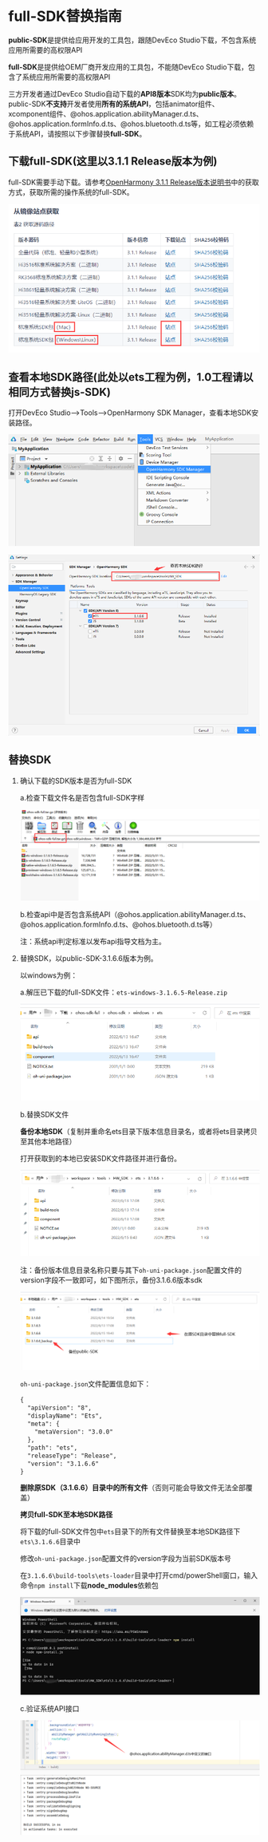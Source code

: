 # full-SDK替换指南

**public-SDK**是提供给应用开发的工具包，跟随DevEco Studio下载，不包含系统应用所需要的高权限API

**full-SDK**是提供给OEM厂商开发应用的工具包，不能随DevEco Studio下载，包含了系统应用所需要的高权限API

三方开发者通过DevEco Studio自动下载的**API8版本**SDK均为**public版本**。public-SDK**不支持**开发者使用**所有的系统API**，包括animator组件、xcomponent组件、@ohos.application.abilityManager.d.ts、@ohos.application.formInfo.d.ts、@ohos.bluetooth.d.ts等，如工程必须依赖于系统API，请按照以下步骤替换**full-SDK**。

## 下载full-SDK(这里以3.1.1 Release版本为例)

full-SDK需要手动下载。请参考[OpenHarmony 3.1.1 Release版本说明书](https://gitee.com/openharmony/docs/blob/master/zh-cn/release-notes/OpenHarmony-v3.1.1-release.md)中的获取方式，获取所需的操作系统的full-SDK。



![image-20220613161049897](figures/zh-cn_image_0000001655128646.png)




## 查看本地SDK路径(此处以ets工程为例，1.0工程请以相同方式替换js-SDK)

打开DevEco Studio——>Tools——>OpenHarmony SDK Manager，查看本地SDK安装路径。

![](figures/zh-cn_image_0000001655128939.png)

![image-20220613160524053](figures/zh-cn_image_0000001655128998.png)


## 替换SDK

1. 确认下载的SDK版本是否为full-SDK

   a.检查下载文件名是否包含full-SDK字样

   ![image-20220613220702504](figures/zh-cn_image_0000001655129232.png)

   b.检查api中是否包含系统API（@ohos.application.abilityManager.d.ts、@ohos.application.formInfo.d.ts、@ohos.bluetooth.d.ts等）

   注：系统api判定标准以发布api指导文档为主。

   

2. 替换SDK，以public-SDK-3.1.6.6版本为例。

   以windows为例：

   a.解压已下载的full-SDK文件：`ets-windows-3.1.6.5-Release.zip`

   ![image-20220613165018184](figures/zh-cn_image_0000001655129264.png)

   b.替换SDK文件

   **备份本地SDK**（复制并重命名ets目录下版本信息目录名，或者将ets目录拷贝至其他本地路径）

   打开获取到的本地已安装SDK文件路径并进行备份。

   ![image-20220613161352157](figures/zh-cn_image_0000001655129041.png)

   注：备份版本信息目录名称只要与其下`oh-uni-package.json`配置文件的version字段不一致即可，如下图所示，备份3.1.6.6版本sdk

   ![image-20220613165018184](figures/zh-cn_image_0000001655129398.png)

   `oh-uni-package.json`文件配置信息如下：

   ```
   {
     "apiVersion": "8",
     "displayName": "Ets",
     "meta": {
       "metaVersion": "3.0.0"
     },
     "path": "ets",
     "releaseType": "Release",
     "version": "3.1.6.6"
   }
   ```

   **删除原SDK（3.1.6.6）目录中的所有文件**（否则可能会导致文件无法全部覆盖）

   

   **拷贝full-SDK至本地SDK路径**

   将下载的full-SDK文件包中`ets`目录下的所有文件替换至本地SDK路径下`ets\3.1.6.6`目录中

   修改`oh-uni-package.json`配置文件的version字段为当前SDK版本号

   

   在`3.1.6.6\build-tools\ets-loader`目录中打开cmd/powerShell窗口，输入命令`npm install`下载**node_modules**依赖包

   ![image-20220613171111405](figures/zh-cn_image_0000001655129333.png)

   

   c.验证系统API接口

   ![image-20220613213038104](figures/zh-cn_image_0000001655129372.png)